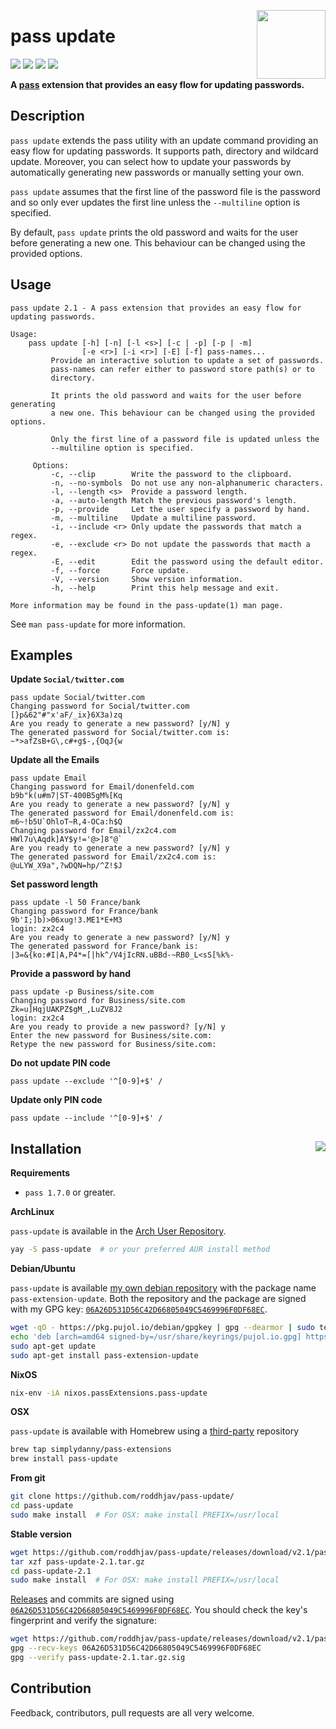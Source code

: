 [<img src="https://gitlab.com/uploads/-/system/project/avatar/2394420/logo.png" align="right" height="110"/>][github-link]

# pass update

[![][gitlab]][gitlab-link] [![][coverage]][coverage-link] [![][quality]][quality-link] [![][release]][release-link]

**A [pass] extension that provides an easy flow for updating passwords.**


## Description

`pass update` extends the pass utility with an update command providing
an easy flow for updating passwords. It supports path, directory and wildcard
update. Moreover, you can select how to update your passwords by automatically
generating new passwords or manually setting your own.

`pass update` assumes that the first line of the password file is the password
and so only ever updates the first line unless the `--multiline` option is
specified.

By default, `pass update` prints the old password and waits for the user before
generating a new one. This behaviour can be changed using the provided options.

## Usage

```
pass update 2.1 - A pass extension that provides an easy flow for updating passwords.

Usage:
    pass update [-h] [-n] [-l <s>] [-c | -p] [-p | -m]
                [-e <r>] [-i <r>] [-E] [-f] pass-names...
         Provide an interactive solution to update a set of passwords.
         pass-names can refer either to password store path(s) or to
         directory.

         It prints the old password and waits for the user before generating
         a new one. This behaviour can be changed using the provided options.

         Only the first line of a password file is updated unless the
         --multiline option is specified.

     Options:
         -c, --clip        Write the password to the clipboard.
         -n, --no-symbols  Do not use any non-alphanumeric characters.
         -l, --length <s>  Provide a password length.
         -a, --auto-length Match the previous password's length.
         -p, --provide     Let the user specify a password by hand.
         -m, --multiline   Update a multiline password.
         -i, --include <r> Only update the passwords that match a regex.
         -e, --exclude <r> Do not update the passwords that macth a regex.
         -E, --edit        Edit the password using the default editor.
         -f, --force       Force update.
         -V, --version     Show version information.
         -h, --help        Print this help message and exit.

More information may be found in the pass-update(1) man page.
```

See `man pass-update` for more information.

## Examples

**Update `Social/twitter.com`**
```
pass update Social/twitter.com
Changing password for Social/twitter.com
[}p&62"#"x'aF/_ix}6X3a)zq
Are you ready to generate a new password? [y/N] y
The generated password for Social/twitter.com is:
~*>afZsB+G\,c#+g$-,{OqJ{w
```

**Update all the Emails**
```
pass update Email
Changing password for Email/donenfeld.com
b9b"k(u#m7|ST-400B5gM%[Kq
Are you ready to generate a new password? [y/N] y
The generated password for Email/donenfeld.com is:
m6~!b5U`OhloT~R,4-OCa:h$Q
Changing password for Email/zx2c4.com
HWl7u\Aqdk]AY$y!='@>]8"@`
Are you ready to generate a new password? [y/N] y
The generated password for Email/zx2c4.com is:
@uLYW_X9a",?wDQN=hp/^Z!$J
```

**Set password length**
```
pass update -l 50 France/bank
Changing password for France/bank
9b'I;]b)>06xug!3.ME1*E+M3
login: zx2c4
Are you ready to generate a new password? [y/N] y
The generated password for France/bank is:
|3=&{ko:#I|A,P4*=[|hk^/V4jIcRN.uBBd-~RB0_L<sS[%k%-
```

**Provide a password by hand**
```
pass update -p Business/site.com
Changing password for Business/site.com
Zk=u]HqjUAKPZ$gM_,LuZV8J2
login: zx2c4
Are you ready to provide a new password? [y/N] y
Enter the new password for Business/site.com:
Retype the new password for Business/site.com:
```

**Do not update PIN code**
```
pass update --exclude '^[0-9]+$' /
```

**Update only PIN code**
```
pass update --include '^[0-9]+$' /
```

## Installation [<img src="https://repology.org/badge/vertical-allrepos/pass-update.svg" align="right">][repology-link]

**Requirements**
* `pass 1.7.0` or greater.

**ArchLinux**

`pass-update` is available in the [Arch User Repository][aur].
```sh
yay -S pass-update  # or your preferred AUR install method
```

**Debian/Ubuntu**

`pass-update` is available [my own debian repository][repo] with the package name
`pass-extension-update`. Both the repository and the package are signed with
my GPG key: [`06A26D531D56C42D66805049C5469996F0DF68EC`][keys].
```sh
wget -qO - https://pkg.pujol.io/debian/gpgkey | gpg --dearmor | sudo tee /usr/share/keyrings/pujol.io.gpg >/dev/null
echo 'deb [arch=amd64 signed-by=/usr/share/keyrings/pujol.io.gpg] https://pkg.pujol.io/debian/repo all main' | sudo tee /etc/apt/sources.list.d/pkg.pujol.io.list
sudo apt-get update
sudo apt-get install pass-extension-update
```

**NixOS**
```sh
nix-env -iA nixos.passExtensions.pass-update
```

**OSX**

`pass-update` is available with Homebrew using a [third-party][brew-tap] repository
```sh
brew tap simplydanny/pass-extensions
brew install pass-update
```

**From git**
```sh
git clone https://github.com/roddhjav/pass-update/
cd pass-update
sudo make install  # For OSX: make install PREFIX=/usr/local
```

**Stable version**
```sh
wget https://github.com/roddhjav/pass-update/releases/download/v2.1/pass-update-2.1.tar.gz
tar xzf pass-update-2.1.tar.gz
cd pass-update-2.1
sudo make install  # For OSX: make install PREFIX=/usr/local
```

[Releases][releases] and commits are signed using [`06A26D531D56C42D66805049C5469996F0DF68EC`][keys].
You should check the key's fingerprint and verify the signature:
```sh
wget https://github.com/roddhjav/pass-update/releases/download/v2.1/pass-update-2.1.tar.gz.asc
gpg --recv-keys 06A26D531D56C42D66805049C5469996F0DF68EC
gpg --verify pass-update-2.1.tar.gz.sig
```

## Contribution

Feedback, contributors, pull requests are all very welcome.

[github-link]: https://github.com/roddhjav/pass-update
[gitlab]: https://gitlab.com/roddhjav/pass-update/badges/master/pipeline.svg?style=flat-square
[gitlab-link]: https://gitlab.com/roddhjav/pass-update/pipelines
[coverage]: https://img.shields.io/coveralls/roddhjav/pass-update/master.svg?style=flat-square
[coverage-link]: https://coveralls.io/github/roddhjav/pass-update
[quality]: https://img.shields.io/codacy/grade/1eccb02d0b9a4c3d834c01b8f67b6cb4/master.svg?style=flat-square
[quality-link]: https://www.codacy.com/app/roddhjav/pass-update
[release]: https://img.shields.io/github/release/roddhjav/pass-update.svg?maxAge=600&style=flat-square
[release-link]: https://github.com/roddhjav/pass-update/releases/latest
[repology-link]: https://repology.org/project/pass-update/versions

[pass]: https://www.passwordstore.org/
[keys]: https://pujol.io/keys
[repo]: https://pkg.pujol.io
[aur]: https://aur.archlinux.org/packages/pass-update
[releases]: https://github.com/roddhjav/pass-update/releases
[keybase]: https://keybase.io/roddhjav
[brew-tap]: https://github.com/SimplyDanny/homebrew-pass-extensions
